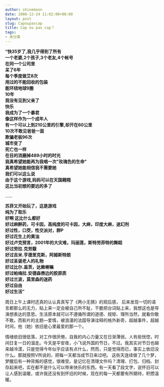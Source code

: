 ```yaml
---
author: shinemoon
date: 2008-12-24 11:02:00+00:00
layout: post
slug: Capoupascap
title: Cap ou pas cap？
tags:
- 未分类
---
```


**“快35岁了,我几乎得到了所有  
一个老婆,2个孩子,3个老友,4个帐号  
在同一个公司里  
呆了6年  
每个季度做艾8次  
用过的不能回收的包装  
能环绕地球9圈  
10年  
我没有见到父亲了  
快乐  
我成为了一个暴君  
像这样作为一个成年人  
有一个可以上到210公里的引擎,却开在60公里  
10次不敢见爸爸一面  
欺骗老板96次  
城市变了  
死亡也一样  
在目的消磨掉489小时的时光  
我真希望她能再为我唱一次"玫瑰色的生命"  
真希望她能相信我不需要她  
我们可以这么说  
由于这个游戏,妈妈可以在天国翱翔  
这比当初想的要远的多了**  
  
……  
  
**苏菲又开始玩了，这是游戏  
纯为了取乐  
好啊 这比什么都好  
好过麻醉药，可卡因，高纯度的可卡因，大麻，印度大麻，迷幻剂  
好过性，口茭，性交派对，群P  
好过花生上的黄油  
好过卢克预言，2001年的大灾难，玛丽莲，斯特劳菲特的舞蹈  
好过劳拉.克劳馥  
好过吉米.亨德里克斯，阿姆斯特朗  
好过圣诞老人的礼物  
好过比尔.盖茨，达赖喇嘛  
好过帕梅拉.安德森唇边的胶原质  
好过兰波，莫里森的迷药  
好过自由  
好过生活”**  
  
周日上午上课时还真的认认真真写了《两小无猜》的观后感， 后来发现一切的语言都那么的无力，贴上来一定会被自己所不耻，干脆把台词贴上来，我想这也是导演想表达的意思。生活原本就可以不遵循所谓的道德、规矩、理所当然，就看你敢不敢。而影片的主题—爱情，被浪漫的法国导演诠释的格外新奇，超越事件，超越时间，他（她）依旧是心里最爱的那一个。  
  
情绪依旧很低落，对工作很厌倦，自我的内心力量又在日渐薄弱，人有些恍惚，时间日复一日的溜走。今天是平安夜，小飞说外国的节日，不过。我其实对节日也越来越冷漠，只是觉得今年似乎应该有点什么，然而，只是觉得而已，事实上依旧没什么。那就按照V所说的，把每一天都当成节日来过吧。 这些天连续做了几个梦，梦醒后有一种背叛的感觉，很难受。是记忆在清理文件吗？清理、打包、归档、封存起来吧，实在都不是什么可以带来快乐的东西。有一天看了段文字，说怀旧可以让人感到温暖，或许我还没有到怀旧的时候，现在的每一天都要有所期待，积攒温暖。
